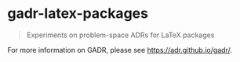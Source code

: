 # gadr-latex-packages

> Experiments on problem-space ADRs for LaTeX packages

For more information on GADR, please see <https://adr.github.io/gadr/>.
